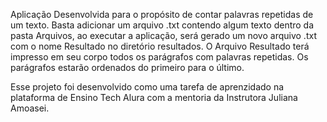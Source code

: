 Aplicação Desenvolvida para o propósito de contar palavras repetidas de um texto.
Basta adicionar um arquivo .txt contendo algum texto dentro da pasta Arquivos,
ao executar a aplicação, será gerado um novo arquivo .txt com o nome Resultado no diretório resultados.
O Arquivo Resultado terá impresso em seu corpo todos os parágrafos com palavras repetidas.
Os parágrafos estarão ordenados do primeiro para o último.

Esse projeto foi desenvolvido como uma tarefa de aprenzidado na plataforma de Ensino Tech Alura com a mentoria da Instrutora Juliana Amoasei.

